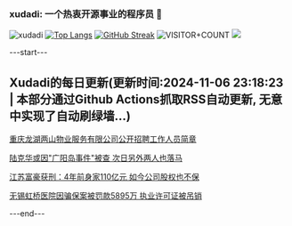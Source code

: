 ### xudadi: 一个热衷开源事业的程序员 👋

![xudadi](https://github-readme-stats-git-masterorgs-github-readme-stats-team.vercel.app/api?username=xudadi)
[![Top Langs](https://github-readme-stats.vercel.app/api/top-langs/?username=xudadi)](https://github.com/anuraghazra/github-readme-stats)
[![GitHub Streak](https://streak-stats.demolab.com?user=xudadi&locale=zh_Hans)](https://git.io/streak-stats)
![VISITOR+COUNT](https://komarev.com/ghpvc/?username=xudadi&label=VISITOR+COUNT)
![](https://raw.githubusercontent.com/xudadi/xudadi/main/assets/github-contribution-grid-snake.svg)


---start---

## Xudadi的每日更新(更新时间:2024-11-06 23:18:23 | 本部分通过Github Actions抓取RSS自动更新, 无意中实现了自动刷绿墙...)

[重庆龙湖两山物业服务有限公司公开招聘工作人员简章](https://www.gongkaoleida.com/article/2184722)

[陆克华或因"广阳岛事件"被查 次日另外两人也落马](https://m.163.com/news/article/JGAJD3BD0514R9P4.html)

[江苏富豪获刑：4年前身家110亿元 如今公司股权也不保](https://m.163.com/news/article/JG97I0OJ0512B07B.html)

[无锡虹桥医院因骗保案被罚款5895万 执业许可证被吊销](https://m.163.com/news/article/JGAE0P9P0514R9P4.html)

---end---
